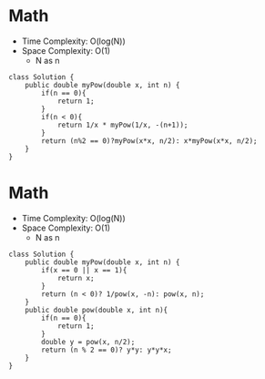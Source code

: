 # Math
* Time Complexity: O(log(N))
* Space Complexity: O(1)
	* N as n
```
class Solution {
    public double myPow(double x, int n) {
        if(n == 0){
            return 1;
        }
        if(n < 0){
            return 1/x * myPow(1/x, -(n+1));
        }
        return (n%2 == 0)?myPow(x*x, n/2): x*myPow(x*x, n/2);
    }
}
```
# Math
* Time Complexity: O(log(N))
* Space Complexity: O(1)
	* N as n
```
class Solution {
    public double myPow(double x, int n) {
        if(x == 0 || x == 1){
            return x;
        }
        return (n < 0)? 1/pow(x, -n): pow(x, n);
    }
    public double pow(double x, int n){
        if(n == 0){
            return 1;
        }
        double y = pow(x, n/2);
        return (n % 2 == 0)? y*y: y*y*x;
    }
}
```